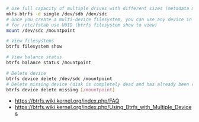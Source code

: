 ```bash
# Use full capacity of multiple drives with different sizes (metadata mirrored, data not mirrored and not striped)
mkfs.btrfs -d single /dev/sdb /dev/sdc
# Once you create a multi-device filesystem, you can use any device in the FS for the mount command
# for /etc/fstab use UUID (btrfs filesystem show to view)
mount /dev/sdc /mountpoint

# View filesystems
btrfs filesystem show

# View balance status
btrfs balance status /mountpoint

# Delete device
btrfs device delete /dev/sdc /mountpoint
# Delete missing device (disk is completely dead and has already been removed)
btrfs device delete missing [/mountpoint]
```

* https://btrfs.wiki.kernel.org/index.php/FAQ
* https://btrfs.wiki.kernel.org/index.php/Using_Btrfs_with_Multiple_Devices
